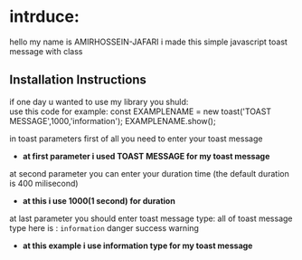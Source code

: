 # intrduce:
hello my name is AMIRHOSSEIN-JAFARI
i made this simple javascript toast message with class

## Installation Instructions
if one day u wanted to use my library you shuld:\
use this code for example:
 const EXAMPLENAME = new toast('TOAST MESSAGE',1000,'information');
 EXAMPLENAME.show();

 in toast parameters first of all you need to enter your toast message
 <br>
 
 - **at first parameter i used TOAST MESSAGE for my toast message**

at second parameter you can enter your duration time (the default duration is 400 milisecond)
 <br>

 - **at this i use 1000(1 second) for duration**


at last parameter you should enter toast message type:
all of toast message type here is :
```information```
danger
success
warning
 <br>

 - **at this example i use information type for my toast message**
